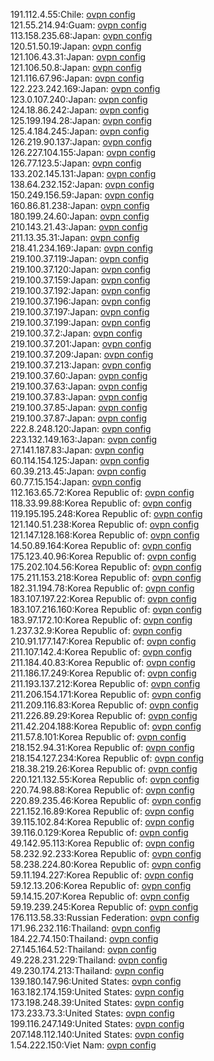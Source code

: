 191.112.4.55:Chile: [ovpn config](vpn/191_112_4_55.ovpn)  
121.55.214.94:Guam: [ovpn config](vpn/121_55_214_94.ovpn)  
113.158.235.68:Japan: [ovpn config](vpn/113_158_235_68.ovpn)  
120.51.50.19:Japan: [ovpn config](vpn/120_51_50_19.ovpn)  
121.106.43.31:Japan: [ovpn config](vpn/121_106_43_31.ovpn)  
121.106.50.8:Japan: [ovpn config](vpn/121_106_50_8.ovpn)  
121.116.67.96:Japan: [ovpn config](vpn/121_116_67_96.ovpn)  
122.223.242.169:Japan: [ovpn config](vpn/122_223_242_169.ovpn)  
123.0.107.240:Japan: [ovpn config](vpn/123_0_107_240.ovpn)  
124.18.86.242:Japan: [ovpn config](vpn/124_18_86_242.ovpn)  
125.199.194.28:Japan: [ovpn config](vpn/125_199_194_28.ovpn)  
125.4.184.245:Japan: [ovpn config](vpn/125_4_184_245.ovpn)  
126.219.90.137:Japan: [ovpn config](vpn/126_219_90_137.ovpn)  
126.227.104.155:Japan: [ovpn config](vpn/126_227_104_155.ovpn)  
126.77.123.5:Japan: [ovpn config](vpn/126_77_123_5.ovpn)  
133.202.145.131:Japan: [ovpn config](vpn/133_202_145_131.ovpn)  
138.64.232.152:Japan: [ovpn config](vpn/138_64_232_152.ovpn)  
150.249.156.59:Japan: [ovpn config](vpn/150_249_156_59.ovpn)  
160.86.81.238:Japan: [ovpn config](vpn/160_86_81_238.ovpn)  
180.199.24.60:Japan: [ovpn config](vpn/180_199_24_60.ovpn)  
210.143.21.43:Japan: [ovpn config](vpn/210_143_21_43.ovpn)  
211.13.35.31:Japan: [ovpn config](vpn/211_13_35_31.ovpn)  
218.41.234.169:Japan: [ovpn config](vpn/218_41_234_169.ovpn)  
219.100.37.119:Japan: [ovpn config](vpn/219_100_37_119.ovpn)  
219.100.37.120:Japan: [ovpn config](vpn/219_100_37_120.ovpn)  
219.100.37.159:Japan: [ovpn config](vpn/219_100_37_159.ovpn)  
219.100.37.192:Japan: [ovpn config](vpn/219_100_37_192.ovpn)  
219.100.37.196:Japan: [ovpn config](vpn/219_100_37_196.ovpn)  
219.100.37.197:Japan: [ovpn config](vpn/219_100_37_197.ovpn)  
219.100.37.199:Japan: [ovpn config](vpn/219_100_37_199.ovpn)  
219.100.37.2:Japan: [ovpn config](vpn/219_100_37_2.ovpn)  
219.100.37.201:Japan: [ovpn config](vpn/219_100_37_201.ovpn)  
219.100.37.209:Japan: [ovpn config](vpn/219_100_37_209.ovpn)  
219.100.37.213:Japan: [ovpn config](vpn/219_100_37_213.ovpn)  
219.100.37.60:Japan: [ovpn config](vpn/219_100_37_60.ovpn)  
219.100.37.63:Japan: [ovpn config](vpn/219_100_37_63.ovpn)  
219.100.37.83:Japan: [ovpn config](vpn/219_100_37_83.ovpn)  
219.100.37.85:Japan: [ovpn config](vpn/219_100_37_85.ovpn)  
219.100.37.87:Japan: [ovpn config](vpn/219_100_37_87.ovpn)  
222.8.248.120:Japan: [ovpn config](vpn/222_8_248_120.ovpn)  
223.132.149.163:Japan: [ovpn config](vpn/223_132_149_163.ovpn)  
27.141.187.83:Japan: [ovpn config](vpn/27_141_187_83.ovpn)  
60.114.154.125:Japan: [ovpn config](vpn/60_114_154_125.ovpn)  
60.39.213.45:Japan: [ovpn config](vpn/60_39_213_45.ovpn)  
60.77.15.154:Japan: [ovpn config](vpn/60_77_15_154.ovpn)  
112.163.65.72:Korea Republic of: [ovpn config](vpn/112_163_65_72.ovpn)  
118.33.99.88:Korea Republic of: [ovpn config](vpn/118_33_99_88.ovpn)  
119.195.195.248:Korea Republic of: [ovpn config](vpn/119_195_195_248.ovpn)  
121.140.51.238:Korea Republic of: [ovpn config](vpn/121_140_51_238.ovpn)  
121.147.128.168:Korea Republic of: [ovpn config](vpn/121_147_128_168.ovpn)  
14.50.89.164:Korea Republic of: [ovpn config](vpn/14_50_89_164.ovpn)  
175.123.40.96:Korea Republic of: [ovpn config](vpn/175_123_40_96.ovpn)  
175.202.104.56:Korea Republic of: [ovpn config](vpn/175_202_104_56.ovpn)  
175.211.153.218:Korea Republic of: [ovpn config](vpn/175_211_153_218.ovpn)  
182.31.194.78:Korea Republic of: [ovpn config](vpn/182_31_194_78.ovpn)  
183.107.197.22:Korea Republic of: [ovpn config](vpn/183_107_197_22.ovpn)  
183.107.216.160:Korea Republic of: [ovpn config](vpn/183_107_216_160.ovpn)  
183.97.172.10:Korea Republic of: [ovpn config](vpn/183_97_172_10.ovpn)  
1.237.32.9:Korea Republic of: [ovpn config](vpn/1_237_32_9.ovpn)  
210.91.177.147:Korea Republic of: [ovpn config](vpn/210_91_177_147.ovpn)  
211.107.142.4:Korea Republic of: [ovpn config](vpn/211_107_142_4.ovpn)  
211.184.40.83:Korea Republic of: [ovpn config](vpn/211_184_40_83.ovpn)  
211.186.17.249:Korea Republic of: [ovpn config](vpn/211_186_17_249.ovpn)  
211.193.137.212:Korea Republic of: [ovpn config](vpn/211_193_137_212.ovpn)  
211.206.154.171:Korea Republic of: [ovpn config](vpn/211_206_154_171.ovpn)  
211.209.116.83:Korea Republic of: [ovpn config](vpn/211_209_116_83.ovpn)  
211.226.89.29:Korea Republic of: [ovpn config](vpn/211_226_89_29.ovpn)  
211.42.204.188:Korea Republic of: [ovpn config](vpn/211_42_204_188.ovpn)  
211.57.8.101:Korea Republic of: [ovpn config](vpn/211_57_8_101.ovpn)  
218.152.94.31:Korea Republic of: [ovpn config](vpn/218_152_94_31.ovpn)  
218.154.127.234:Korea Republic of: [ovpn config](vpn/218_154_127_234.ovpn)  
218.38.219.26:Korea Republic of: [ovpn config](vpn/218_38_219_26.ovpn)  
220.121.132.55:Korea Republic of: [ovpn config](vpn/220_121_132_55.ovpn)  
220.74.98.88:Korea Republic of: [ovpn config](vpn/220_74_98_88.ovpn)  
220.89.235.46:Korea Republic of: [ovpn config](vpn/220_89_235_46.ovpn)  
221.152.16.89:Korea Republic of: [ovpn config](vpn/221_152_16_89.ovpn)  
39.115.102.84:Korea Republic of: [ovpn config](vpn/39_115_102_84.ovpn)  
39.116.0.129:Korea Republic of: [ovpn config](vpn/39_116_0_129.ovpn)  
49.142.95.113:Korea Republic of: [ovpn config](vpn/49_142_95_113.ovpn)  
58.232.92.233:Korea Republic of: [ovpn config](vpn/58_232_92_233.ovpn)  
58.238.224.80:Korea Republic of: [ovpn config](vpn/58_238_224_80.ovpn)  
59.11.194.227:Korea Republic of: [ovpn config](vpn/59_11_194_227.ovpn)  
59.12.13.206:Korea Republic of: [ovpn config](vpn/59_12_13_206.ovpn)  
59.14.15.207:Korea Republic of: [ovpn config](vpn/59_14_15_207.ovpn)  
59.19.239.245:Korea Republic of: [ovpn config](vpn/59_19_239_245.ovpn)  
176.113.58.33:Russian Federation: [ovpn config](vpn/176_113_58_33.ovpn)  
171.96.232.116:Thailand: [ovpn config](vpn/171_96_232_116.ovpn)  
184.22.74.150:Thailand: [ovpn config](vpn/184_22_74_150.ovpn)  
27.145.164.52:Thailand: [ovpn config](vpn/27_145_164_52.ovpn)  
49.228.231.229:Thailand: [ovpn config](vpn/49_228_231_229.ovpn)  
49.230.174.213:Thailand: [ovpn config](vpn/49_230_174_213.ovpn)  
139.180.147.96:United States: [ovpn config](vpn/139_180_147_96.ovpn)  
163.182.174.159:United States: [ovpn config](vpn/163_182_174_159.ovpn)  
173.198.248.39:United States: [ovpn config](vpn/173_198_248_39.ovpn)  
173.233.73.3:United States: [ovpn config](vpn/173_233_73_3.ovpn)  
199.116.247.149:United States: [ovpn config](vpn/199_116_247_149.ovpn)  
207.148.112.140:United States: [ovpn config](vpn/207_148_112_140.ovpn)  
1.54.222.150:Viet Nam: [ovpn config](vpn/1_54_222_150.ovpn)  
